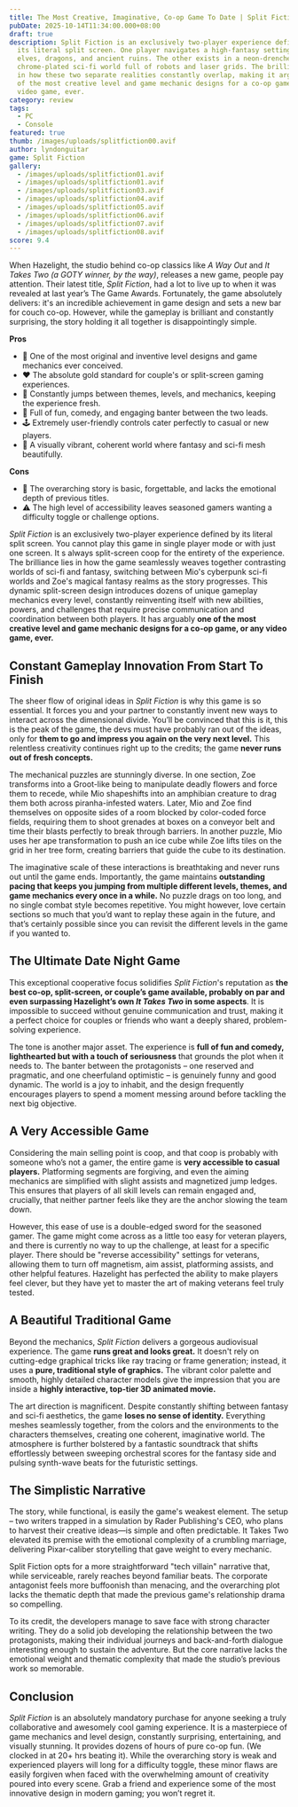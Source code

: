 ```yaml
---
title: The Most Creative, Imaginative, Co-op Game To Date | Split Fiction Review
pubDate: 2025-10-14T11:34:00.000+08:00
draft: true
description: Split Fiction is an exclusively two-player experience defined by
  its literal split screen. One player navigates a high-fantasy setting of
  elves, dragons, and ancient ruins. The other exists in a neon-drenched,
  chrome-plated sci-fi world full of robots and laser grids. The brilliance lies
  in how these two separate realities constantly overlap, making it arguably one
  of the most creative level and game mechanic designs for a co-op game, or any
  video game, ever.
category: review
tags:
  - PC
  - Console
featured: true
thumb: /images/uploads/splitfiction00.avif
author: lyndonguitar
game: Split Fiction
gallery:
  - /images/uploads/splitfiction01.avif
  - /images/uploads/splitfiction01.avif
  - /images/uploads/splitfiction03.avif
  - /images/uploads/splitfiction04.avif
  - /images/uploads/splitfiction05.avif
  - /images/uploads/splitfiction06.avif
  - /images/uploads/splitfiction07.avif
  - /images/uploads/splitfiction08.avif
score: 9.4
---
```

When Hazelight, the studio behind co-op classics like *A Way Out* and *It Takes Two (a GOTY winner, by the way)*, releases a new game, people pay attention. Their latest title, *Split Fiction*, had a lot to live up to when it was revealed at last year’s The Game Awards. Fortunately, the game absolutely delivers: it's an incredible achievement in game design and sets a new bar for couch co-op. However, while the gameplay is brilliant and constantly surprising, the story holding it all together is disappointingly simple.

**Pros**

* 🧠 One of the most original and inventive level designs and game mechanics ever conceived.
* ❤️ The absolute gold standard for couple's or split-screen gaming experiences.
* 🎢 Constantly jumps between themes, levels, and mechanics, keeping the experience fresh.
* 🤣 Full of fun, comedy, and engaging banter between the two leads.
* 🕹️ Extremely user-friendly controls cater perfectly to casual or new players.
* 🎨 A visually vibrant, coherent world where fantasy and sci-fi mesh beautifully.

**Cons**

* 📖 The overarching story is basic, forgettable, and lacks the emotional depth of previous titles.
* ⚠️ The high level of accessibility leaves seasoned gamers wanting a difficulty toggle or challenge options.

*Split Fiction* is an exclusively two-player experience defined by its literal split screen. You cannot play this game in single player mode or with just one screen. It s always split-screen coop for the entirety of the experience. 
The brilliance lies in how the game seamlessly weaves together contrasting worlds of sci-fi and fantasy, switching between Mio's cyberpunk sci-fi worlds and Zoe's magical fantasy realms as the story progresses. This dynamic split-screen design introduces dozens of unique gameplay mechanics every level, constantly reinventing itself with new abilities, powers, and challenges that require precise communication and coordination between both players. It has arguably **one of the most creative level and game mechanic designs for a co-op game, or any video game, ever.**

## **Constant Gameplay Innovation From Start To Finish**

The sheer flow of original ideas in *Split Fiction* is why this game is so essential. It forces you and your partner to constantly invent new ways to interact across the dimensional divide. You’ll be convinced that this is it, this is the peak of the game, the devs must have probably ran out of the ideas, only for **them to go and impress you again on the very next level.** This relentless creativity continues right up to the credits; the game **never runs out of fresh concepts.**

The mechanical puzzles are stunningly diverse. In one section, Zoe transforms into a Groot-like being to manipulate deadly flowers and force them to recede, while Mio shapeshifts into an amphibian creature to drag them both across piranha-infested waters. Later, Mio and Zoe find themselves on opposite sides of a room blocked by color-coded force fields, requiring them to shoot grenades at boxes on a conveyor belt and time their blasts perfectly to break through barriers. In another puzzle, Mio uses her ape transformation to push an ice cube while Zoe lifts tiles on the grid in her tree form, creating barriers that guide the cube to its destination.

The imaginative scale of these interactions is breathtaking and never runs out until the game ends. Importantly, the game maintains **outstanding pacing that keeps you jumping from multiple different levels, themes, and game mechanics every once in a while.** No puzzle drags on too long, and no single combat style becomes repetitive. You might however, love certain sections so much that you’d want to replay these again in the future, and that’s certainly possible since you can revisit the different levels in the game if you wanted to.

## **The Ultimate Date Night Game**

This exceptional cooperative focus solidifies *Split Fiction*'s reputation as **the best co-op, split-screen, or couple’s game available, probably on par and even surpassing Hazelight’s own *It Takes Two* in some aspects**. It is impossible to succeed without genuine communication and trust, making it a perfect choice for couples or friends who want a deeply shared, problem-solving experience.

The tone is another major asset. The experience is **full of fun and comedy, lighthearted but with a touch of seriousness** that grounds the plot when it needs to. The banter between the protagonists – one reserved and pragmatic, and one cheerfuland optimistic – is genuinely funny and good dynamic. The world is a joy to inhabit, and the design frequently encourages players to spend a moment messing around before tackling the next big objective.

## **A Very Accessible Game**

Considering the main selling point is coop, and that coop is probably with someone who’s not a gamer, the entire game is **very accessible to casual players.** Platforming segments are forgiving, and even the aiming mechanics are simplified with slight assists and magnetized jump ledges. This ensures that players of all skill levels can remain engaged and, crucially, that neither partner feels like they are the anchor slowing the team down.

However, this ease of use is a double-edged sword for the seasoned gamer. The game might come across as a little too easy for veteran players, and there is currently no way to up the challenge, at least for a specific player. There should be "reverse accessibility" settings for veterans, allowing them to turn off magnetism, aim assist, platforming assists, and other helpful features. Hazelight has perfected the ability to make players feel clever, but they have yet to master the art of making veterans feel truly tested.

## **A Beautiful Traditional Game**

Beyond the mechanics, *Split Fiction* delivers a gorgeous audiovisual experience. The game **runs great and looks great.** It doesn't rely on cutting-edge graphical tricks like ray tracing or frame generation; instead, it uses a **pure, traditional style of graphics.** The vibrant color palette and smooth, highly detailed character models give the impression that you are inside a **highly interactive, top-tier 3D animated movie.**

The art direction is magnificent. Despite constantly shifting between fantasy and sci-fi aesthetics, the game **loses no sense of identity.** Everything meshes seamlessly together, from the colors and the environments to the characters themselves, creating one coherent, imaginative world. The atmosphere is further bolstered by a fantastic soundtrack that shifts effortlessly between sweeping orchestral scores for the fantasy side and pulsing synth-wave beats for the futuristic settings.

## **The Simplistic Narrative**

The story, while functional, is easily the game's weakest element. The setup – two writers trapped in a simulation by Rader Publishing's CEO, who plans to harvest their creative ideas—is simple and often predictable. It Takes Two elevated its premise with the emotional complexity of a crumbling marriage, delivering Pixar-caliber storytelling that gave weight to every mechanic. 

Split Fiction opts for a more straightforward "tech villain" narrative that, while serviceable, rarely reaches beyond familiar beats. The corporate antagonist feels more buffoonish than menacing, and the overarching plot lacks the thematic depth that made the previous game's relationship drama so compelling.

To its credit, the developers manage to save face with strong character writing. They do a solid job developing the relationship between the two protagonists, making their individual journeys and back-and-forth dialogue interesting enough to sustain the adventure. But the core narrative lacks the emotional weight and thematic complexity that made the studio’s previous work so memorable.

## **Conclusion**

*Split Fiction* is an absolutely mandatory purchase for anyone seeking a truly collaborative and awesomely cool gaming experience. It is a masterpiece of game mechanics and level design, constantly surprising, entertaining, and visually stunning. It provides dozens of hours of pure co-op fun. (We clocked in at 20+ hrs beating it). While the overarching story is weak and experienced players will long for a difficulty toggle, these minor flaws are easily forgiven when faced with the overwhelming amount of creativity poured into every scene. Grab a friend and experience some of the most innovative design in modern gaming; you won’t regret it.
